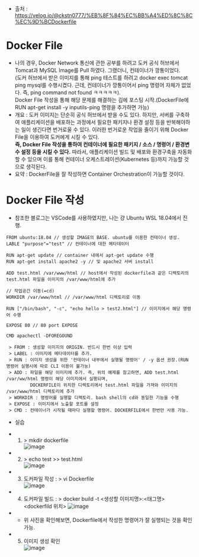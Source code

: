 * 출처 : https://velog.io/@ckstn0777/%EB%8F%84%EC%BB%A4%ED%8C%8C%EC%9D%BCDockerfile

Docker File
===========
* 나의 경우, Docker Network 통신에 관한 공부를 하려고 도커 공식 허브에서 Tomcat과 MySQL Image를 Pull 하였다. 그랬더니, 컨테이너가 깡통이었다.
</br>(도커 허브에서 받은 이미지를 통해 ping 테스트를 하려고 docker exec tomcat ping mysql를 수행시켰다. 근데, 컨테이너가 깡통이어서 ping 명령어 자체가 없었다. 즉, ping command not found ㅋㅋㅋㅋㅋ).</br> Docker File 작성을 통해 해당 문제를 해결하는 김에 포스팅 시작.(DockerFile에 RUN apt-get install -y inputils-ping 명령을 추가하면 가능)
* 개요 : 도커 이미지는 단순히 공식 허브에서 받을 수도 있다. 
하지만, 서버를 구축하여 애플리케이션을 배포하는 과정에서 필요한 패키지나 환경 설정 등을 반복해야하는 일이 생긴다면 번거로울 수 있다.
이러한 번거로운 작업을 줄이기 위해 Docker File을 이용하여 도커에게 시킬 수 있다.</br>
<b>즉, Docker File 작성을 통하여 컨테이너에 필요한 패키지 / 소스 / 명령어 / 환경변수 설정 등을 시킬 수 있다.</b> 
따라서, 애플리케이션 빌드 및 배포와 환경구축을 자동화 할 수 있으며 이를 통해 컨테이너 오케스트레이션(Kubernetes 등)까지 가능할 것으로 생각된다.
* 요약 : DockerFile을 잘 작성하면 Container Orchestration이 가능할 것이다.

Docker File 작성
================
* 참조한 블로그는 VSCode를 사용하였지만, 나는 걍 Ubuntu WSL 18.04에서 진행.
```shell
FROM ubuntu:18.04 // 생성할 IMAGE의 BASE. ubuntu를 이용한 컨테이너 생성.
LABLE "purpose"="test" // 컨테이너에 대한 메타데이터

RUN apt-get update // container 내에서 apt-get update 수행
RUN apt-get install apache2 -y // 및 apache2 서버 install

ADD test.html /var/www/html // host에서 작성된 dockerfile과 같은 디렉토리의 test.html 파일을 이미지의 /var/www/html에 추가

// 작업공간 이동(=cd)
WORKDIR /var/www/html // /var/www/html 디렉토리로 이동

RUN ["/bin/bash", "-c", "echo hello > test2.html"] // 이미지에서 해당 명령어 수행

EXPOSE 80 // 80 port EXPOSE

CMD apachectl -DFOREGOUND
```

```
 > FROM : 생성할 이미지의 ORIGIN. 반드시 한번 이상 입력
 > LABEL : 이미지에 메타데이터를 추가.
 > RUN : 이미지 생성을 위한 '컨테이너 내부에서 실행될 명령어' / -y 옵션 권장.(RUN 명령어 실행시에 따로 CLI 이용이 불가능)
 > ADD : 파일을 해당 이미지에 추가. 즉, 위의 예제를 참고하면, ADD test.html /var/ww/html 명령이 해당 이미지에서 실행되며,
         DOCKERFILE이 위치한 디렉토리에서 test.html 파일을 가져와 이미지의 /var/www/html 디렉토리에 추가
 > WORKDIR : 명령어를 실행할 디렉토리. bash shell의 cd와 동일한 기능을 수행
 > EXPOSE : 이미지에서 노출할 포트를 설정
 > CMD : 컨테이너가 시작될 때마다 실행할 명령어. DOCKERFILE에서 한번만 사용 가능.
```

* 실습
* 1) \> mkdir dockerfile</br>
  ![image](https://user-images.githubusercontent.com/70207093/181397237-b26017f1-9f99-4a2f-a923-7a48d58c1582.png)
  
* 2) \> echo test >> test.html</br>
  ![image](https://user-images.githubusercontent.com/70207093/181397330-cf727d7d-d045-4dba-a101-787b2afd0321.png)
  
* 3) 도커파일 작성 : \> vi Dockerfile</br>
  ![image](https://user-images.githubusercontent.com/70207093/181397573-2aa22435-3b26-4df6-996e-66108c9ad19d.png)
  
* 4) 도커파일 빌드 : \> docker build -t <생성할 이미지명>:<태그명> <dockerfild 위치>
  ![image](https://user-images.githubusercontent.com/70207093/181397951-32434487-a6cf-4b15-928d-4cc7c9bac6af.png)
* * 위 사진을 확인해보면, Dockerfile에서 작성한 명령어가 잘 실행되는 것을 확인 가능.

* 5) 이미지 생성 확인</br>
  ![image](https://user-images.githubusercontent.com/70207093/181398324-8a410260-6830-498f-bd98-33a0b84a392d.png)
